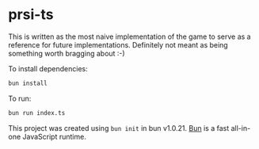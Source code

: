 # prsi-ts

This is written as the most naive implementation of the game to serve as a reference for future implementations. Definitely not meant as being something worth bragging about :-)

To install dependencies:

```bash
bun install
```

To run:

```bash
bun run index.ts
```

This project was created using `bun init` in bun v1.0.21. [Bun](https://bun.sh) is a fast all-in-one JavaScript runtime.
